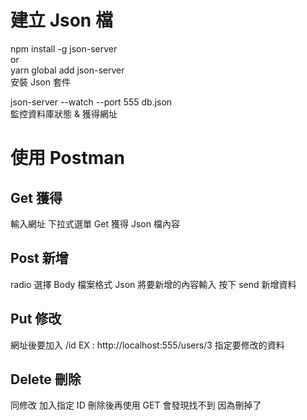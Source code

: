 # 建立 Json 檔

npm install -g json-server  
or  
yarn global add json-server  
安裝 Json 套件

json-server --watch --port 555 db.json  
監控資料庫狀態 & 獲得網址

# 使用 Postman

## Get 獲得

輸入網址 下拉式選單 Get 獲得 Json 檔內容

## Post 新增

radio 選擇 Body 檔案格式 Json
將要新增的內容輸入 按下 send 新增資料

## Put 修改

網址後要加入 /id EX : http://localhost:555/users/3
指定要修改的資料

## Delete 刪除

同修改 加入指定 ID
刪除後再使用 GET 會發現找不到 因為刪掉了
